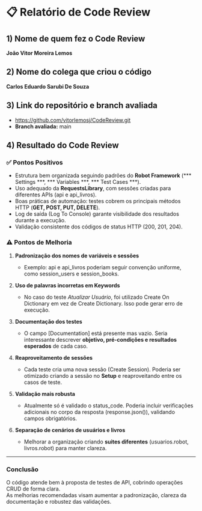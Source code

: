 # 📋 Relatório de Code Review

## 1) Nome de quem fez o Code Review  
**João Vitor Moreira Lemos**

## 2) Nome do colega que criou o código  
**Carlos Eduardo Sarubi De Souza**

## 3) Link do repositório e branch avaliada  
- https://github.com/vitorlemosj/CodeReview.git
- **Branch avaliada:** main

## 4) Resultado do Code Review  

### ✅ Pontos Positivos  
- Estrutura bem organizada seguindo padrões do **Robot Framework** (*** Settings ***, *** Variables ***, *** Test Cases ***).  
- Uso adequado da **RequestsLibrary**, com sessões criadas para diferentes APIs (api e api_livros).  
- Boas práticas de automação: testes cobrem os principais métodos HTTP (**GET, POST, PUT, DELETE**).  
- Log de saída (Log To Console) garante visibilidade dos resultados durante a execução.  
- Validação consistente dos códigos de status HTTP (200, 201, 204).  

### ⚠️ Pontos de Melhoria  
1. **Padronização dos nomes de variáveis e sessões**  
   - Exemplo: api e api_livros poderiam seguir convenção uniforme, como session_users e session_books.  

2. **Uso de palavras incorretas em Keywords**  
   - No caso do teste *Atualizar Usuário*, foi utilizado Create On Dictionary em vez de Create Dictionary. Isso pode gerar erro de execução.  

3. **Documentação dos testes**  
   - O campo [Documentation] está presente mas vazio. Seria interessante descrever **objetivo, pré-condições e resultados esperados** de cada caso.  

4. **Reaproveitamento de sessões**  
   - Cada teste cria uma nova sessão (Create Session). Poderia ser otimizado criando a sessão no **Setup** e reaproveitando entre os casos de teste.  

5. **Validação mais robusta**  
   - Atualmente só é validado o status_code. Poderia incluir verificações adicionais no corpo da resposta (response.json()), validando campos obrigatórios.  

6. **Separação de cenários de usuários e livros**  
   - Melhorar a organização criando **suites diferentes** (usuarios.robot, livros.robot) para manter clareza.  

---

### Conclusão  
O código atende bem à proposta de testes de API, cobrindo operações CRUD de forma clara.  
As melhorias recomendadas visam aumentar a padronização, clareza da documentação e robustez das validações.
